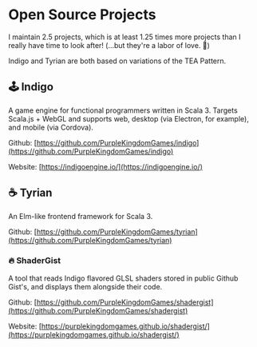 # Open Source Projects

I maintain 2.5 projects, which is at least 1.25 times more projects than I really have time to look after! (...but they're a labor of love. 💙)

Indigo and Tyrian are both based on variations of the TEA Pattern.

## 🕹️ Indigo

A game engine for functional programmers written in Scala 3. Targets Scala.js + WebGL and supports web, desktop (via Electron, for example), and mobile (via Cordova).

Github: [https://github.com/PurpleKingdomGames/indigo](https://github.com/PurpleKingdomGames/indigo)

Website: [https://indigoengine.io/](https://indigoengine.io/)

## ☕ Tyrian

An Elm-like frontend framework for Scala 3.

Github: [https://github.com/PurpleKingdomGames/tyrian](https://github.com/PurpleKingdomGames/tyrian)

### 🔥 ShaderGist

A tool that reads Indigo flavored GLSL shaders stored in public Github Gist's, and displays them alongside their code.

Github: [https://github.com/PurpleKingdomGames/shadergist](https://github.com/PurpleKingdomGames/shadergist)

Website: [https://purplekingdomgames.github.io/shadergist/](https://purplekingdomgames.github.io/shadergist/)
